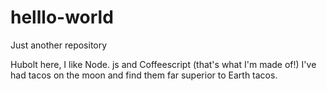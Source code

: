 # helllo-world

Just another repository

Hubolt here, I like Node. js and Coffeescript (that's what I'm made of!)
I've had tacos on the moon and find them far superior to Earth tacos.
